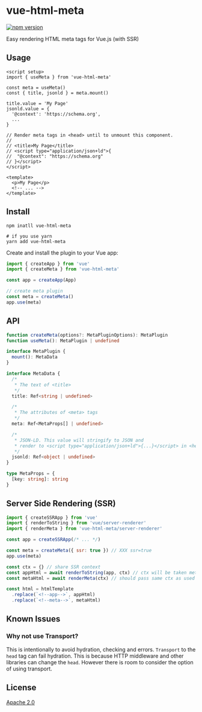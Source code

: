 # vue-html-meta

[![npm version](https://badge.fury.io/js/vue-html-meta.svg)](https://badge.fury.io/js/vue-html-meta)

Easy rendering HTML meta tags for Vue.js (with SSR)

## Usage

```vue
<script setup>
import { useMeta } from 'vue-html-meta'

const meta = useMeta()
const { title, jsonld } = meta.mount()

title.value = 'My Page'
jsonld.value = {
  '@context': 'https://schema.org',
  ...
}

// Render meta tags in <head> until to unmount this component.
//
// <title>My Page</title>
// <script type="application/json+ld">{
//  "@context": "https://schema.org"
// }</script>
</script>

<template>
  <p>My Page</p>
  <!-- ... -->
</template>
```

## Install

```
npm inatll vue-html-meta

# if you use yarn
yarn add vue-html-meta
```

Create and install the plugin to your Vue app:

```js
import { createApp } from 'vue'
import { createMeta } from 'vue-html-meta'

const app = createApp(App)

// create meta plugin
const meta = createMeta()
app.use(meta)
```

## API

```typescript
function createMeta(options?: MetaPluginOptions): MetaPlugin
function useMeta(): MetaPlugin | undefined

interface MetaPlugin {
  mount(): MetaData
}

interface MetaData {
  /*
   * The text of <title>
   */
  title: Ref<string | undefined>

  /*
   * The attributes of <meta> tags
   */
  meta: Ref<MetaProps[] | undefined>

  /*
   * JSON-LD. This value will stringify to JSON and
   * render to <script type="application/json+ld">{...}</script> in <head>
   */
  jsonld: Ref<object | undefined>
}

type MetaProps = {
  [key: string]: string
}
```

## Server Side Rendering (SSR)

```js
import { createSSRApp } from 'vue'
import { renderToString } from 'vue/server-renderer'
import { renderMeta } from 'vue-html-meta/server-renderer'

const app = createSSRApp(/* ... */)

const meta = createMeta({ ssr: true }) // XXX ssr=true
app.use(meta)

const ctx = {} // share SSR context
const appHtml = await renderToString(app, ctx) // ctx will be taken metadata
const metaHtml = await renderMeta(ctx) // should pass same ctx as used by app

const html = htmlTemplate
  .replace(`<!--app-->`, appHtml)
  .replace(`<!--meta-->`, metaHtml)
```

## Known Issues

### Why not use Transport?

This is intentionally to avoid hydration, checking and errors.
`Transport` to the` head` tag can fail hydration.
This is because HTTP middleware and other libraries can change the `head`.
However there is room to consider the option of using transport.

## License

[Apache 2.0](./LICENSE)

